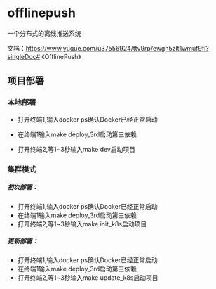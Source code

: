 # offlinepush
一个分布式的离线推送系统

文档：https://www.yuque.com/u37556924/ttv9rp/ewgh5zlt1wmuf9fi?singleDoc# 《OfflinePush》
## 项目部署
### 本地部署
* 打开终端1,输入docker ps确认Docker已经正常启动

*  在终端1输入make deploy_3rd启动第三依赖

* 打开终端2,等1~3秒输入make dev启动项目
### 集群模式
##### 初次部署： 
* 打开终端1,输入docker ps确认Docker已经正常启动
* 在终端1输入make deploy_3rd启动第三依赖
* 打开终端2,等1~3秒输入make init_k8s启动项目
##### 更新部署：
* 打开终端1,输入docker ps确认Docker已经正常启动
* 在终端1输入make deploy_3rd启动第三依赖
* 打开终端2,等1~3秒输入make update_k8s启动项目